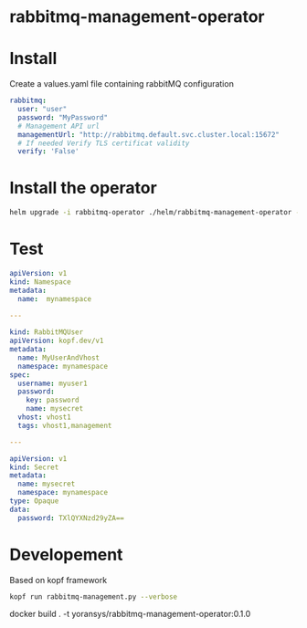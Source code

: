 # rabbitmq-management-operator




# Install
Create a values.yaml file containing rabbitMQ configuration

```yaml
rabbitmq:
  user: "user"
  password: "MyPassword"
  # Management API url
  managementUrl: "http://rabbitmq.default.svc.cluster.local:15672"
  # If needed Verify TLS certificat validity
  verify: 'False'
```

# Install the operator

```bash
helm upgrade -i rabbitmq-operator ./helm/rabbitmq-management-operator -f ./values.yaml
```

# Test

```yaml
apiVersion: v1
kind: Namespace
metadata:
  name:  mynamespace
  
---

kind: RabbitMQUser
apiVersion: kopf.dev/v1
metadata:
  name: MyUserAndVhost
  namespace: mynamespace
spec:
  username: myuser1
  password:
    key: password
    name: mysecret
  vhost: vhost1
  tags: vhost1,management

---

apiVersion: v1
kind: Secret
metadata:
  name: mysecret
  namespace: mynamespace
type: Opaque
data:
  password: TXlQYXNzd29yZA==
```

# Developement 

Based on kopf framework

```bash
kopf run rabbitmq-management.py --verbose
```

docker build . -t yoransys/rabbitmq-management-operator:0.1.0